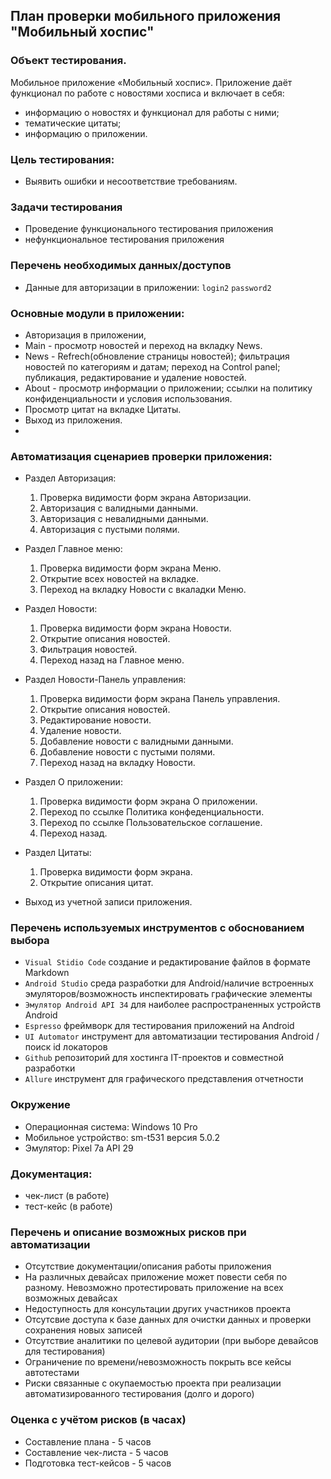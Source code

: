 ## План проверки мобильного приложения "Мобильный хоспис"

### Объект тестирования.
Мобильное приложение «Мобильный хоспис».
Приложение даёт функционал по работе с новостями хосписа и включает в себя:

- информацию о новостях и функционал для работы с ними;
- тематические цитаты;
- информацию о приложении.


### Цель тестирования:
- Выявить ошибки и несоответствие требованиям.

### Задачи тестирования
- Проведение функционального тестирования приложения
- нефункциональное тестирования приложения

### Перечень необходимых данных/доступов
- Данные для авторизации в приложении:
  `login2`
  `password2`

### Основные модули в приложении:
- Авторизация в приложении,
- Main - просмотр новостей и переход на вкладку News.
- News  - Refrech(обновление страницы новостей); фильтрация новостей по категориям и датам; переход на Control panel; публикация, редактирование и удаление новостей.
- About - просмотр информации о приложении; ссылки на политику конфиденциальности и условия использования.
- Просмотр цитат на вкладке Цитаты.
- Выход из приложения.
- 
### Автоматизация сценариев проверки приложения:

- Раздел Авторизация:
  
  1. Проверка видимости форм экрана Авторизации.
  3. Авторизация с валидными данными.
  4. Авторизация с невалидными данными.
  5. Авторизация с пустыми полями.
     
- Раздел Главное меню:
  
  1. Проверка видимости форм экрана Меню.
  2. Открытие всех новостей на вкладке.
  3. Переход на вкладку Новости с вкаладки Меню.
     
- Раздел Новости:
  
  1. Проверка видимости форм экрана Новости.
  2. Открытие описания новостей.
  3. Фильтрация новостей.
  4. Переход назад на Главное меню.
     
- Раздел Новости-Панель управления:
 
  1. Проверка видимости форм экрана Панель управления.
  2. Открытие описания новостей.
  3. Редактирование новости.
  4. Удаление новости.
  5. Добавление новости с валидными данными.
  6. Добавление новости с пустыми полями.
  7. Переход назад на вкладку Новости.
     
- Раздел О приложении:
 
  1. Проверка видимости форм экрана О приложении.
  2. Переход по ссылке Политика конфеденциальности.
  3. Переход по ссылке Пользовательское соглашение.
  4. Переход назад.
     
- Раздел Цитаты:
  
  1. Проверка видимости форм экрана.
  2. Открытие описания цитат.
     
- Выход из учетной записи приложения.

### Перечень используемых инструментов с обоснованием выбора
- `Visual Stidio Code` создание и редактирование файлов в формате Markdown
- `Android Studio` среда разработки для Android/наличие встроенных эмуляторов/возможность инспектировать графические элементы
- `Эмулятор Android API 34` для наиболее распространенных устройств Android
- `Espresso` фреймворк для тестирования приложений на Android
- `UI Automator` инструмент для автоматизации тестирования Android / поиск id локаторов
- `Github` репозиторий для хостинга IT-проектов и совместной разработки
- `Allure` инструмент для графического представления отчетности

### Окружение
- Операционная система: Windows 10 Pro 
- Мобильное устройство: sm-t531 версия 5.0.2
- Эмулятор: Pixel 7a API 29

### Документация:
- чек-лист (в работе)
- тест-кейс (в работе)

### Перечень и описание возможных рисков при автоматизации
- Отсутствие документации/описания работы приложения
- На различных девайсах приложение может повести себя по разному. Невозможно протестировать приложение на всех возможных девайсах
- Недоступность для консультации других участников проекта
- Отсутсвие доступа к базе данных для очистки данных и проверки сохранения новых записей
- Отсутствие аналитики по целевой аудитории (при выборе девайсов для тестирования)
- Ограничение по времени/невозможность покрыть все кейсы автотестами
- Риски связанные с окупаемостью проекта при реализации автоматизированного тестирования (долго и дорого)

### Оценка с учётом рисков (в часах)
- Составление плана - 5 часов
- Составление чек-листа - 5 часов
- Подготовка тест-кейсов - 5 часов